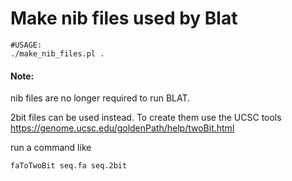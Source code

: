 # Make nib files used by Blat 

```
#USAGE:
./make_nib_files.pl .
```

#### Note: 
nib files are no longer required to run BLAT.

2bit files can be used instead. 
To create them use the UCSC tools
https://genome.ucsc.edu/goldenPath/help/twoBit.html

run a command like


```
faToTwoBit seq.fa seq.2bit

```